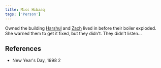 ```yaml
---
title: Miss Hibaaq
tags: ['Person']
---
```

Owned the building [Harshul](wiki/harshul.md) and [Zach](wiki/zach.md) lived in before their boiler exploded. She warned them to get it fixed, but they didn't. They didn't listen...

## References
- New Year's Day, 1998 2
